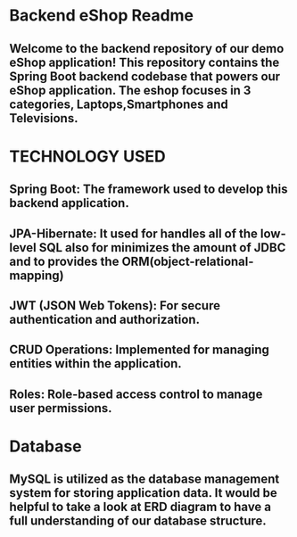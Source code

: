 # Backend eShop Readme

## Welcome to the backend repository of our demo eShop application! This repository contains the Spring Boot backend codebase that powers our eShop application. The eshop focuses in 3 categories, Laptops,Smartphones and Televisions.

## 

# TECHNOLOGY USED

## 

## Spring Boot: The framework used to develop this backend application.

## JPA-Hibernate: It used for handles all of the low-level SQL also for minimizes the amount of JDBC and to provides the ORM(object-relational-mapping)

## JWT (JSON Web Tokens): For secure authentication and authorization.

## CRUD Operations: Implemented for managing entities within the application.

## Roles: Role-based access control to manage user permissions.

# Database

## MySQL is utilized as the database management system for storing application data. It would be helpful to take a look at ERD diagram to have a full understanding of our database structure.
